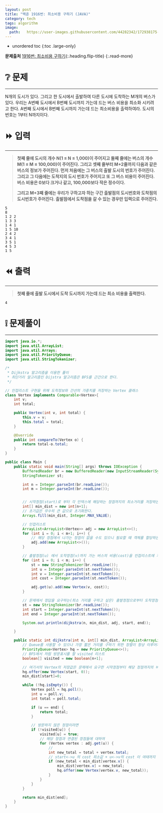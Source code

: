 ```yaml
---
layout: post
title: "백준 1916번: 최소비용 구하기 (JAVA)"
category: tech
tags: algorithm
image:
  path:   https://user-images.githubusercontent.com/44282342/172938175-461407f8-22ac-49ac-aba8-e8ba6d68fce6.png
---
```


* unordered toc
{:toc .large-only}

**문제출처** [1916번: 최소비용 구하기](https://www.acmicpc.net/problem/1916){:.heading.flip-title}
{:.read-more}


# ❔ 문제
***

N개의 도시가 있다. 그리고 한 도시에서 출발하여 다른 도시에 도착하는 M개의 버스가 있다. 우리는 A번째 도시에서 B번째 도시까지 가는데 드는 버스 비용을 최소화 시키려고 한다. A번째 도시에서 B번째 도시까지 가는데 드는 최소비용을 출력하여라. 도시의 번호는 1부터 N까지이다.

# ⏩ 입력
***

> **첫째 줄에 도시의 개수 N(1 ≤ N ≤ 1,000)이 주어지고 둘째 줄에는 버스의 개수 M(1 ≤ M ≤ 100,000)이 주어진다. 그리고 셋째 줄부터 M+2줄까지 다음과 같은 버스의 정보가 주어진다. 먼저 처음에는 그 버스의 출발 도시의 번호가 주어진다. 그리고 그 다음에는 도착지의 도시 번호가 주어지고 또 그 버스 비용이 주어진다. 버스 비용은 0보다 크거나 같고, 100,000보다 작은 정수이다.**
>
>**그리고 M+3째 줄에는 우리가 구하고자 하는 구간 출발점의 도시번호와 도착점의 도시번호가 주어진다. 출발점에서 도착점을 갈 수 있는 경우만 입력으로 주어진다.**

```
5
8
1 2 2
1 3 3
1 4 1
1 5 10
2 4 2
3 4 1
3 5 1
4 5 3
1 5
```

# ⏪ 출력
***

> **첫째 줄에 출발 도시에서 도착 도시까지 가는데 드는 최소 비용을 출력한다.**

```
4
```
 
# ❕ 문제풀이
***

```java
import java.io.*;
import java.util.ArrayList;
import java.util.Arrays;
import java.util.PriorityQueue;
import java.util.StringTokenizer;

/*
 * Dijkstra 알고리즘을 이용한 풀이
 * 최단거리 알고리즘인 Dijstra 알고리즘은 BFS를 근간으로 한다.
 */

// 인접리스트 구현을 위해 도착정보와 간선의 가중치를 저장하는 Vertex 클래스
class Vertex implements Comparable<Vertex>{
    int v;
    int total;

    public Vertex(int v, int total) {
        this.v = v;
        this.total = total;
    }

    @Override
    public int compareTo(Vertex o) {
        return total-o.total;
    }
}

public class Main {
    public static void main(String[] args) throws IOException {
        BufferedReader br = new BufferedReader(new InputStreamReader(System.in));
        StringTokenizer st;

        int n = Integer.parseInt(br.readLine());
        int m = Integer.parseInt(br.readLine());


        // 시작정점(start)로 부터 각 인덱스에 해당하는 정점까지의 최소거리를 저장하는 리스트
        int[] min_dist = new int[n+1];
        // 초기값은 무수히 큰 값으로 초기화한다.
        Arrays.fill(min_dist, Integer.MAX_VALUE);

        // 인접리스트
        ArrayList<ArrayList<Vertex>> adj = new ArrayList<>();
        for (int i = 0; i < m+1; i++) {
            // 해당 정점에서 나가는 정점이 없을 수도 있으니 필요할 때 객체를 할당하는 방법도 있다.
            adj.add(new ArrayList<>());
        }

        // 출발정점(u) 에서 도착정점(v)까지 가는 버스의 비용(cost)을 인접리스트에 저장한다.
        for (int i = 0; i < m; i++) {
            st = new StringTokenizer(br.readLine());
            int u = Integer.parseInt(st.nextToken());
            int v = Integer.parseInt(st.nextToken());
            int cost = Integer.parseInt(st.nextToken());

            adj.get(u).add(new Vertex(v, cost));
        }

        // 문제에서 정답을 요구하는(최소 거리를 구하고 싶은) 출발정점으로부터 도착정점을 받는다.
        st = new StringTokenizer(br.readLine());
        int start = Integer.parseInt(st.nextToken());
        int end = Integer.parseInt(st.nextToken());

        System.out.println(dijkstra(n, min_dist, adj, start, end));

    }

    public static int dijkstra(int n, int[] min_dist, ArrayList<ArrayList<Vertex>> adj, int start, int end) {
        // Queue를 사용할 수 있으나 가장 짧은 거리를 구하기 위한 정렬이 항상 이루어져야 하므로 우선순위 큐를 사용하였다.
        PriorityQueue<Vertex> hq = new PriorityQueue<>();
        // BFS에서 처럼 방문표시를 할 visited 리스트
        boolean[] visited = new boolean[n+1];

        // 여기서의 Vertex의 저장값은 문제에서 요구한 시작정점부터 해당 정점까지의 비용을 저장한다.
        hq.offer(new Vertex(start, 0));
        min_dist[start]=0;

        while (!hq.isEmpty()) {
            Vertex poll = hq.poll();
            int u = poll.v;
            int total = poll.total;

            if (u == end) {
                return total;
            }

            // 방문하지 않은 정점이라면
            if (!visited[u]) {
                visited[u] = true;
                // 해당 정점과 연결된 정점들에 대하여
                for (Vertex vertex : adj.get(u)) {
                    //
                    int new_total = total + vertex.total;
                    // start<->u 의 cost 최소값 + u<->v의 cost 이 여태까지 저장된 start <-> v 의 최소값보다 작다면 갱신 후 우선순위 큐에 추가.
                    if (new_total < min_dist[vertex.v]) {
                        min_dist[vertex.v] = new_total;
                        hq.offer(new Vertex(vertex.v, new_total));
                    }
                }
            }
        }

        return min_dist[end];
    }
}
```